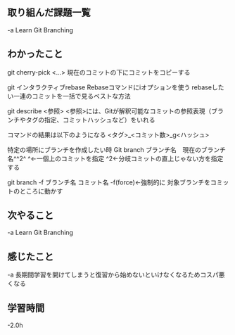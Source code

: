## 取り組んだ課題一覧  
-a  Learn Git Branching

## わかったこと
git cherry-pick <Commit1> <Commit2> <...>
現在のコミットの下にコミットをコピーする

git インタラクティブrebase
Rebaseコマンドにiオプションを使う
rebaseしたい一連のコミットを一括で見るベストな方法

git describe <参照>
<参照>には、Gitが解釈可能なコミットの参照表現（ブランチやタグの指定、コミットハッシュなど）をいれる

コマンドの結果は以下のようになる
<タグ>_<コミット数>_g<ハッシュ>

特定の場所にブランチを作成したい時
Git branch ブランチ名　現在のブランチ名^^2^
^←一個上のコミットを指定
^2←分岐コミットの直上じゃない方を指定する

git branch -f ブランチ名 コミット名
-f(force)←強制的に
対象ブランチをコミットのところに動かす

## 次やること
-a  Learn Git Branching

## 感じたこと
-a  長期間学習を開けてしまうと復習から始めないといけなくなるためコスパ悪くなる

## 学習時間
-2.0h

